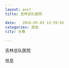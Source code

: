 ```yaml
--- 
layout: post 
title: 吉林总队医院

date:   2016-05-03 13:39:56 
categories: 其他  
city: 长春
  
--- 
```

   
吉林总队医院

信息

